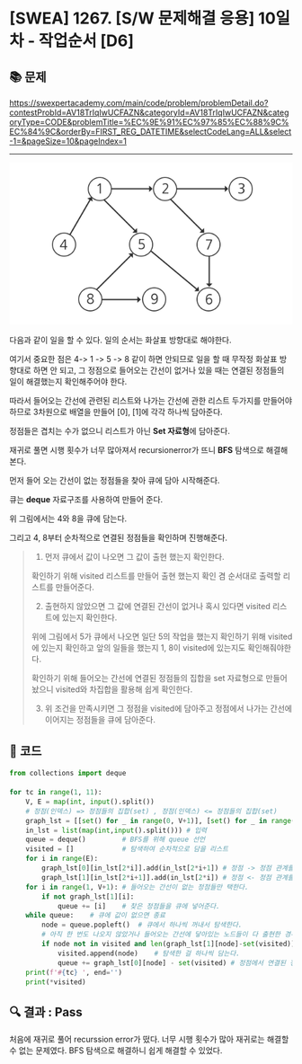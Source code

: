 # [SWEA] 1267. [S/W 문제해결 응용] 10일차 - 작업순서 [D6]

## 📚 문제

https://swexpertacademy.com/main/code/problem/problemDetail.do?contestProbId=AV18TrIqIwUCFAZN&categoryId=AV18TrIqIwUCFAZN&categoryType=CODE&problemTitle=%EC%9E%91%EC%97%85%EC%88%9C%EC%84%9C&orderBy=FIRST_REG_DATETIME&selectCodeLang=ALL&select-1=&pageSize=10&pageIndex=1

---

![image-20220218145745919](README.assets/image-20220218145745919.png)

다음과 같이 일을 할 수 있다. 일의 순서는 화살표 방향대로 해야한다. 

여기서 중요한 점은 4-> 1 -> 5 -> 8 같이 하면 안되므로 일을 할 때 무작정 화살표 방향대로 하면 안 되고, 그 정점으로 들어오는 간선이 없거나 있을 때는 연결된 정점들의 일이 해결했는지 확인해주어야 한다.

따라서 들어오는 간선에 관련된 리스트와 나가는 간선에 관한 리스트 두가지를 만들어야 하므로 3차원으로 배열을 만들어 [0], [1]에 각각 하나씩 담아준다.

정점들은 겹치는 수가 없으니 리스트가 아닌 **Set 자료형**에 담아준다.

재귀로 풀면 시행 횟수가 너무 많아져서 recursionerror가 뜨니 **BFS** 탐색으로 해결해본다.

먼저 들어 오는 간선이 없는 정점들을 찾아 큐에 담아 시작해준다.

큐는 **deque** 자료구조를 사용하여 만들어 준다.

위 그림에서는 4와 8을 큐에 담는다.

그리고 4, 8부터 순차적으로 연결된 정점들을 확인하며 진행해준다.

>1. 먼저 큐에서 값이 나오면 그 값이 출현 했는지 확인한다.
>
>   확인하기 위해 visited 리스트를 만들어 출현 했는지 확인 겸 순서대로 출력할 리스트를 만들어준다.
>
>2. 출현하지 않았으면 그 값에 연결된 간선이 없거나 혹시 있다면 visited 리스트에 있는지 확인한다.
>
>   위에 그림에서 5가 큐에서 나오면 일단 5의 작업을 했는지 확인하기 위해 visited에 있는지 확인하고 앞의 일들을 했는지 1, 8이 visited에 있는지도 확인해줘야한다.
>
>   확인하기 위해 들어오는 간선에 연결된 정점들의 집합을 set 자료형으로 만들어 놨으니 visited와 차집합을 활용해 쉽게 확인한다.
>
>3. 위 조건을 만족시키면 그 정점을 visited에 담아주고 정점에서 나가는 간선에 이어지는 정점들을 큐에 담아준다.

## 📒 코드

```python
from collections import deque

for tc in range(1, 11):
    V, E = map(int, input().split())
    # 정점(인덱스) => 정점들의 집합(set) , 정점(인덱스) <= 정점들의 집합(set)
    graph_lst = [[set() for _ in range(0, V+1)], [set() for _ in range(0, V+1)]] # 3차원으로 생성한다. 들어오는 경우, 나가는 경우
    in_lst = list(map(int,input().split())) # 입력
    queue = deque()         # BFS를 위해 queue 선언
    visited = []            # 탐색하여 순차적으로 담을 리스트
    for i in range(E):               
        graph_lst[0][in_lst[2*i]].add(in_lst[2*i+1]) # 정점 -> 정점 관계를 배열에 담아준다.
        graph_lst[1][in_lst[2*i+1]].add(in_lst[2*i]) # 정점 <- 정점 관계를 배열에 담아준다.
    for i in range(1, V+1): # 들어오는 간선이 없는 정점들만 택한다.
        if not graph_lst[1][i]:
            queue += [i]    # 찾은 정점들을 큐에 넣어준다.
    while queue:    # 큐에 값이 없으면 종료
        node = queue.popleft()  # 큐에서 하나씩 꺼내서 탐색한다.
        # 아직 한 번도 나오지 않았거나 들어오는 간선에 닿아있는 노드들이 다 출현한 경우
        if node not in visited and len(graph_lst[1][node]-set(visited)) == 0:   
            visited.append(node)    # 탐색한 걸 하나씩 담는다.
            queue += graph_lst[0][node] - set(visited) # 정점에서 연결된 정점들 중 아직 나오지 않는 정점들만 큐에 담는다.
    print(f'#{tc} ', end='')
    print(*visited)
```

## 🔍 결과 : Pass

처음에 재귀로 풀어 recurssion error가 떴다. 너무 시행 횟수가 많아 재귀로는 해결할 수 없는 문제였다. BFS 탐색으로 해결하니 쉽게 해결할 수 있었다.
